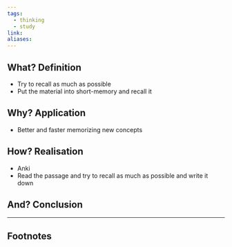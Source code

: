 ```yaml
---
tags:
  - thinking
  - study
link: 
aliases:
---
```


## What? Definition

- Try to recall as much as possible
- Put the material into short-memory and recall it


## Why? Application

- Better and faster memorizing new concepts


## How? Realisation

- Anki
- Read the passage and try to recall as much as possible and write it down


## And? Conclusion




---
## Footnotes

